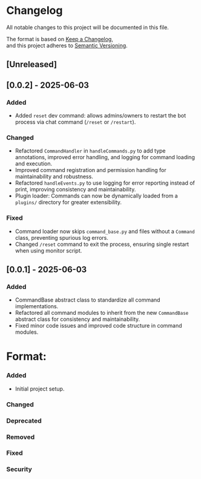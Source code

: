 # Changelog

All notable changes to this project will be documented in this file.

The format is based on [Keep a Changelog](https://keepachangelog.com/en/1.0.0/),  
and this project adheres to [Semantic Versioning](https://semver.org/spec/v2.0.0.html).

## [Unreleased]

## [0.0.2] - 2025-06-03
### Added
- Added `reset` dev command: allows admins/owners to restart the bot process via chat command (`/reset` or `/restart`).

### Changed
- Refactored `CommandHandler` in `handleCommands.py` to add type annotations, improved error handling, and logging for command loading and execution.
- Improved command registration and permission handling for maintainability and robustness.
- Refactored `handleEvents.py` to use logging for error reporting instead of print, improving consistency and maintainability.
- Plugin loader: Commands can now be dynamically loaded from a `plugins/` directory for greater extensibility.

### Fixed
- Command loader now skips `command_base.py` and files without a `Command` class, preventing spurious log errors.
- Changed `/reset` command to exit the process, ensuring single restart when using monitor script.

## [0.0.1] - 2025-06-03

### Added
- CommandBase abstract class to standardize all command implementations.
- Refactored all command modules to inherit from the new `CommandBase` abstract class for consistency and maintainability.
- Fixed minor code issues and improved code structure in command modules.


# Format:

### Added
- Initial project setup.

### Changed

### Deprecated

### Removed

### Fixed

### Security